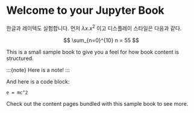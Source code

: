 # Welcome to your Jupyter Book

한글과 레이텍도 실험합니다. 먼저 $\lambda x. x^2$ 이고 디스플레이 스타일은 다음과 같다.

$$
\sum_{n=0}^{10} n = 55
$$

This is a small sample book to give you a feel for how book content is
structured.

:::{note}
Here is a note!
:::

And here is a code block:

```
e = mc^2
```

Check out the content pages bundled with this sample book to see more.

